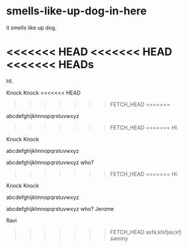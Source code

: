 smells-like-up-dog-in-here
==========================

it smells like up dog.

<<<<<<< HEAD
<<<<<<< HEAD
<<<<<<< HEADs
=======
HI.

Knock Knock
<<<<<<< HEAD
>>>>>>> FETCH_HEAD
=======

abcdefghijklmnopqrstuvwxyz
>>>>>>> FETCH_HEAD
=======
HI.

Knock Knock

abcdefghijklmnopqrstuvwxyz

abcdefghijklmnopqrstuvwxyz who?
>>>>>>> FETCH_HEAD
=======
HI.

Knock Knock

abcdefghijklmnopqrstuvwxyz

abcdefghijklmnopqrstuvwxyz who? Jerome

Ravi
>>>>>>> FETCH_HEAD
asfa;klsfjas;kfj sammy